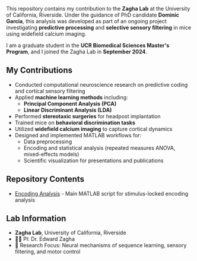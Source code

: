 This repository contains my contribution to the **Zagha Lab** at the University of California, Riverside. Under the guidance of PhD candidate **Dominic Garcia**, this analysis was developed as part of an ongoing project investigating **predictive processing** and **selective sensory filtering** in mice using widefield calcium imaging.

I am a graduate student in the **UCR Biomedical Sciences Master's Program**, and I joined the Zagha Lab in **September 2024**.

## My Contributions

- Conducted computational neuroscience research on predictive coding and cortical sensory filtering
- Applied **machine learning methods** including:
  - **Principal Component Analysis (PCA)**
  - **Linear Discriminant Analysis (LDA)**
- Performed **stereotaxic surgeries** for headpost implantation
- Trained mice on **behavioral discrimination tasks**
- Utilized **widefield calcium imaging** to capture cortical dynamics
- Designed and implemented MATLAB workflows for:
  - Data preprocessing
  - Encoding and statistical analysis (repeated measures ANOVA, mixed-effects models)
  - Scientific visualization for presentations and publications

## Repository Contents

- [Encoding Analysis](Encoding%20Analysis/) - Main MATLAB script for stimulus-locked encoding analysis

## Lab Information

- **Zagha Lab**, University of California, Riverside  
- 🧑‍🏫 PI: Dr. Edward Zagha  
- 🔬 Research Focus: Neural mechanisms of sequence learning, sensory filtering, and motor control
